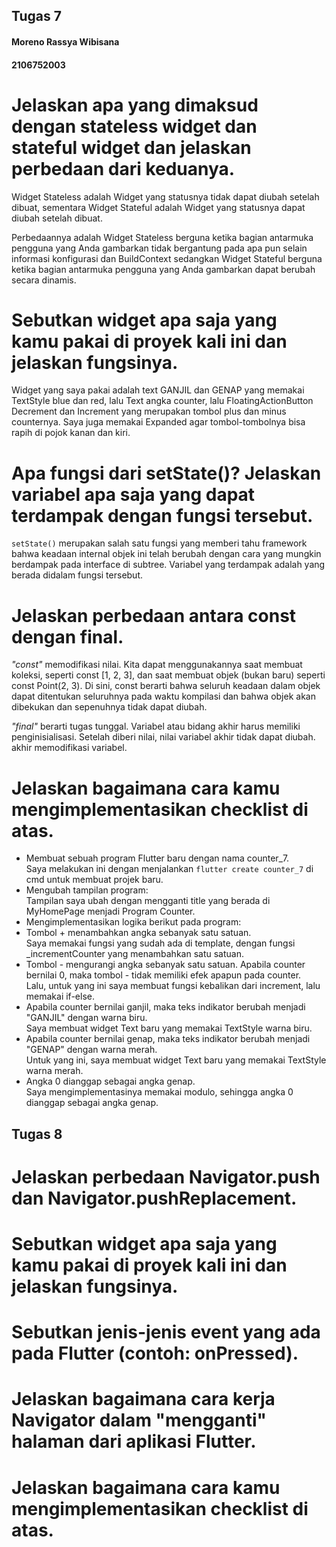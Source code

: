 ## Tugas 7
#### Moreno Rassya Wibisana
#### 2106752003
 
# Jelaskan apa yang dimaksud dengan stateless widget dan stateful widget dan jelaskan perbedaan dari keduanya.

Widget Stateless adalah Widget yang statusnya tidak dapat diubah setelah dibuat, sementara Widget Stateful adalah Widget yang statusnya dapat diubah setelah dibuat.

Perbedaannya adalah Widget Stateless berguna ketika bagian antarmuka pengguna yang Anda gambarkan tidak bergantung pada apa pun selain informasi konfigurasi dan BuildContext sedangkan Widget Stateful berguna ketika bagian antarmuka pengguna yang Anda gambarkan dapat berubah secara dinamis.

# Sebutkan widget apa saja yang kamu pakai di proyek kali ini dan jelaskan fungsinya.
Widget yang saya pakai adalah text GANJIL dan GENAP yang memakai TextStyle blue dan red, lalu Text angka counter, lalu FloatingActionButton Decrement dan Increment yang merupakan tombol plus dan minus counternya. Saya juga memakai Expanded agar tombol-tombolnya bisa rapih di pojok kanan dan kiri.

# Apa fungsi dari setState()? Jelaskan variabel apa saja yang dapat terdampak dengan fungsi tersebut.
`setState()` merupakan salah satu fungsi yang memberi tahu framework bahwa keadaan internal objek ini telah berubah dengan cara yang mungkin berdampak pada interface di subtree. Variabel yang terdampak adalah yang berada didalam fungsi tersebut.

# Jelaskan perbedaan antara const dengan final.
_"const"_ memodifikasi nilai. Kita dapat menggunakannya saat membuat koleksi, seperti const [1, 2, 3], dan saat membuat objek (bukan baru) seperti const Point(2, 3). Di sini, const berarti bahwa seluruh keadaan dalam objek dapat ditentukan seluruhnya pada waktu kompilasi dan bahwa objek akan dibekukan dan sepenuhnya tidak dapat diubah.

_"final"_ berarti tugas tunggal. Variabel atau bidang akhir harus memiliki penginisialisasi. Setelah diberi nilai, nilai variabel akhir tidak dapat diubah. akhir memodifikasi variabel.

# Jelaskan bagaimana cara kamu mengimplementasikan checklist di atas.
- Membuat sebuah program Flutter baru dengan nama counter_7.
<br /> Saya melakukan ini dengan menjalankan `flutter create counter_7` di cmd untuk membuat projek baru.
- Mengubah tampilan program:
<br /> Tampilan saya ubah dengan mengganti title yang berada di MyHomePage menjadi Program Counter.
- Mengimplementasikan logika berikut pada program:
- Tombol + menambahkan angka sebanyak satu satuan.
<br /> Saya memakai fungsi yang sudah ada di template, dengan fungsi _incrementCounter yang menambahkan satu satuan.
- Tombol - mengurangi angka sebanyak satu satuan. Apabila counter bernilai 0, maka tombol - tidak memiliki efek apapun pada counter.
<br /> Lalu, untuk yang ini saya membuat fungsi kebalikan dari increment, lalu memakai if-else.
- Apabila counter bernilai ganjil, maka teks indikator berubah menjadi "GANJIL" dengan warna biru.
<br />Saya membuat widget Text baru yang memakai TextStyle warna biru.
- Apabila counter bernilai genap, maka teks indikator berubah menjadi "GENAP" dengan warna merah.
<br /> Untuk yang ini, saya membuat widget Text baru yang memakai TextStyle warna merah.
- Angka 0 dianggap sebagai angka genap.
<br /> Saya mengimplementasinya memakai modulo, sehingga angka 0 dianggap sebagai angka genap.

## Tugas 8

# Jelaskan perbedaan Navigator.push dan Navigator.pushReplacement.



# Sebutkan widget apa saja yang kamu pakai di proyek kali ini dan jelaskan fungsinya.



# Sebutkan jenis-jenis event yang ada pada Flutter (contoh: onPressed).



# Jelaskan bagaimana cara kerja Navigator dalam "mengganti" halaman dari aplikasi Flutter.



# Jelaskan bagaimana cara kamu mengimplementasikan checklist di atas.


